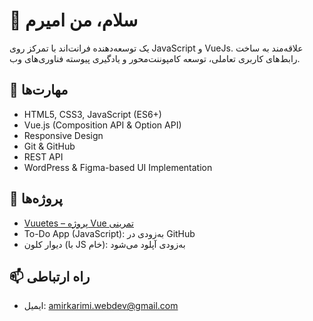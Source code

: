 # 👋 سلام، من امیرم
یک توسعه‌دهنده فرانت‌اند با تمرکز روی JavaScript و VueJs.
علاقه‌مند به ساخت رابط‌های کاربری تعاملی، توسعه کامپوننت‌محور و یادگیری پیوسته فناوری‌های وب.

## 🔧 مهارت‌ها
- HTML5, CSS3, JavaScript (ES6+)
- Vue.js (Composition API & Option API)
- Responsive Design
- Git & GitHub
- REST API
- WordPress & Figma-based UI Implementation

## 📂 پروژه‌ها
- [Vuuetes – پروژه Vue تمرینی](https://vuuetes.web.app)
- To-Do App (JavaScript): به‌زودی در GitHub
- دیوار کلون (با JS خام): به‌زودی آپلود می‌شود

## 📫 راه ارتباطی
- ایمیل: amirkarimi.webdev@gmail.com
